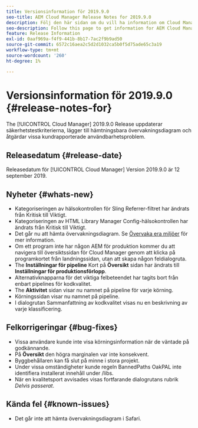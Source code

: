 ```yaml
---
title: Versionsinformation för 2019.9.0
seo-title: AEM Cloud Manager Release Notes for 2019.9.0
description: Följ den här sidan om du vill ha information om Cloud Manager version 2019.9.0.
seo-description: Follow this page to get information for AEM Cloud Manager Release 2019.9.0.
feature: Release Information
exl-id: 0aaf969a-f4f9-441b-8b17-7ac2f9b9ad50
source-git-commit: 6572c16aea2c5d2d1032ca5b0f5d75ade65c3a19
workflow-type: tm+mt
source-wordcount: '260'
ht-degree: 1%

---
```


# Versionsinformation för 2019.9.0 {#release-notes-for}

The [!UICONTROL Cloud Manager] 2019.9.0 Release uppdaterar säkerhetstestkriterierna, lägger till hämtningsbara övervakningsdiagram och åtgärdar vissa kundrapporterade användbarhetsproblem.

## Releasedatum {#release-date}

Releasedatum för [!UICONTROL Cloud Manager] Version 2019.9.0 är 12 september 2019.

## Nyheter {#whats-new}

* Kategoriseringen av hälsokontrollen för Sling Referrer-filtret har ändrats från Kritisk till Viktigt.
* Kategoriseringen av HTML Library Manager Config-hälsokontrollen har ändrats från Kritisk till Viktigt.
* Det går nu att hämta övervakningsdiagram. Se [Övervaka era miljöer](/help/using/monitoring-environments.md) för mer information.
* Om ett program inte har någon AEM för produktion kommer du att navigera till översiktssidan för Cloud Manager genom att klicka på programkortet från landningssidan, utan att skapa någon feldialogruta.
* The **Inställningar för pipeline** Kort på **Översikt** sidan har ändrats till **Inställningar för produktionsförlopp**.
* Alternativknapparna för det viktiga felbeteendet har tagits bort från enbart pipelines för kodkvalitet.
* The **Aktivitet** sidan visar nu namnet på pipeline för varje körning.
* Körningssidan visar nu namnet på pipeline.
* I dialogrutan Sammanfattning av kodkvalitet visas nu en beskrivning av varje klassificering.

## Felkorrigeringar {#bug-fixes}

* Vissa användare kunde inte visa körningsinformation när de väntade på godkännande.
* På **Översikt** den högra marginalen var inte konsekvent.
* Byggbehållaren kan få slut på minne i stora projekt.
* Under vissa omständigheter kunde regeln BannedPaths OakPAL inte identifiera installerat innehåll under /libs.
* När en kvalitetsport avvisades visas fortfarande dialogrutans rubrik *Delvis passerat*.

## Kända fel {#known-issues}

* Det går inte att hämta övervakningsdiagram i Safari.
